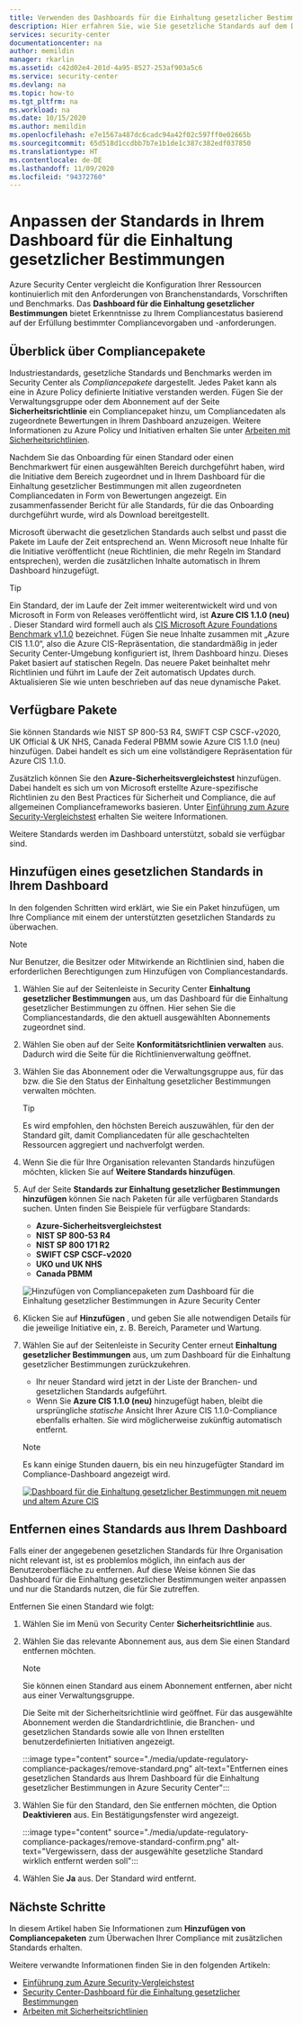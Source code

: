 ```yaml
---
title: Verwenden des Dashboards für die Einhaltung gesetzlicher Bestimmungen in Azure Security Center
description: Hier erfahren Sie, wie Sie gesetzliche Standards auf dem Dashboard für die Einhaltung gesetzlicher Bestimmungen in Security Center hinzufügen und entfernen.
services: security-center
documentationcenter: na
author: memildin
manager: rkarlin
ms.assetid: c42d02e4-201d-4a95-8527-253af903a5c6
ms.service: security-center
ms.devlang: na
ms.topic: how-to
ms.tgt_pltfrm: na
ms.workload: na
ms.date: 10/15/2020
ms.author: memildin
ms.openlocfilehash: e7e1567a487dc6cadc94a42f02c597ff0e02665b
ms.sourcegitcommit: 65d518d1ccdbb7b7e1b1de1c387c382edf037850
ms.translationtype: HT
ms.contentlocale: de-DE
ms.lasthandoff: 11/09/2020
ms.locfileid: "94372760"
---
```

# <a name="customizing-the-set-of-standards-in-your-regulatory-compliance-dashboard"></a>Anpassen der Standards in Ihrem Dashboard für die Einhaltung gesetzlicher Bestimmungen

Azure Security Center vergleicht die Konfiguration Ihrer Ressourcen kontinuierlich mit den Anforderungen von Branchenstandards, Vorschriften und Benchmarks. Das **Dashboard für die Einhaltung gesetzlicher Bestimmungen** bietet Erkenntnisse zu Ihrem Compliancestatus basierend auf der Erfüllung bestimmter Compliancevorgaben und -anforderungen.


## <a name="overview-of-compliance-packages"></a>Überblick über Compliancepakete

Industriestandards, gesetzliche Standards und Benchmarks werden im Security Center als *Compliancepakete* dargestellt.  Jedes Paket kann als eine in Azure Policy definierte Initiative verstanden werden. Fügen Sie der Verwaltungsgruppe oder dem Abonnement auf der Seite **Sicherheitsrichtlinie** ein Compliancepaket hinzu, um Compliancedaten als zugeordnete Bewertungen in Ihrem Dashboard anzuzeigen. Weitere Informationen zu Azure Policy und Initiativen erhalten Sie unter [Arbeiten mit Sicherheitsrichtlinien](tutorial-security-policy.md).

Nachdem Sie das Onboarding für einen Standard oder einen Benchmarkwert für einen ausgewählten Bereich durchgeführt haben, wird die Initiative dem Bereich zugeordnet und in Ihrem Dashboard für die Einhaltung gesetzlicher Bestimmungen mit allen zugeordneten Compliancedaten in Form von Bewertungen angezeigt. Ein zusammenfassender Bericht für alle Standards, für die das Onboarding durchgeführt wurde, wird als Download bereitgestellt.

Microsoft überwacht die gesetzlichen Standards auch selbst und passt die Pakete im Laufe der Zeit entsprechend an. Wenn Microsoft neue Inhalte für die Initiative veröffentlicht (neue Richtlinien, die mehr Regeln im Standard entsprechen), werden die zusätzlichen Inhalte automatisch in Ihrem Dashboard hinzugefügt.

> [!TIP]
> Ein Standard, der im Laufe der Zeit immer weiterentwickelt wird und von Microsoft in Form von Releases veröffentlicht wird, ist **Azure CIS 1.1.0 (neu)** . Dieser Standard wird formell auch als [CIS Microsoft Azure Foundations Benchmark v1.1.0](https://www.cisecurity.org/benchmark/azure/) bezeichnet. Fügen Sie neue Inhalte zusammen mit „Azure CIS 1.1.0“, also die Azure CIS-Repräsentation, die standardmäßig in jeder Security Center-Umgebung konfiguriert ist, Ihrem Dashboard hinzu. Dieses Paket basiert auf statischen Regeln. Das neuere Paket beinhaltet mehr Richtlinien und führt im Laufe der Zeit automatisch Updates durch. Aktualisieren Sie wie unten beschrieben auf das neue dynamische Paket.


## <a name="available-packages"></a>Verfügbare Pakete

Sie können Standards wie NIST SP 800-53 R4, SWIFT CSP CSCF-v2020, UK Official & UK NHS, Canada Federal PBMM sowie Azure CIS 1.1.0 (neu) hinzufügen. Dabei handelt es sich um eine vollständigere Repräsentation für Azure CIS 1.1.0. 

Zusätzlich können Sie den **Azure-Sicherheitsvergleichstest** hinzufügen. Dabei handelt es sich um von Microsoft erstellte Azure-spezifische Richtlinien zu den Best Practices für Sicherheit und Compliance, die auf allgemeinen Complianceframeworks basieren. Unter [Einführung zum Azure Security-Vergleichstest](../security/benchmarks/introduction.md) erhalten Sie weitere Informationen.

Weitere Standards werden im Dashboard unterstützt, sobald sie verfügbar sind. 


## <a name="add-a-regulatory-standard-to-your-dashboard"></a>Hinzufügen eines gesetzlichen Standards in Ihrem Dashboard

In den folgenden Schritten wird erklärt, wie Sie ein Paket hinzufügen, um Ihre Compliance mit einem der unterstützten gesetzlichen Standards zu überwachen.

> [!NOTE]
> Nur Benutzer, die Besitzer oder Mitwirkende an Richtlinien sind, haben die erforderlichen Berechtigungen zum Hinzufügen von Compliancestandards. 

1. Wählen Sie auf der Seitenleiste in Security Center **Einhaltung gesetzlicher Bestimmungen** aus, um das Dashboard für die Einhaltung gesetzlicher Bestimmungen zu öffnen. Hier sehen Sie die Compliancestandards, die den aktuell ausgewählten Abonnements zugeordnet sind.   

1. Wählen Sie oben auf der Seite **Konformitätsrichtlinien verwalten** aus. Dadurch wird die Seite für die Richtlinienverwaltung geöffnet.

1. Wählen Sie das Abonnement oder die Verwaltungsgruppe aus, für das bzw. die Sie den Status der Einhaltung gesetzlicher Bestimmungen verwalten möchten. 

    > [!TIP]
    > Es wird empfohlen, den höchsten Bereich auszuwählen, für den der Standard gilt, damit Compliancedaten für alle geschachtelten Ressourcen aggregiert und nachverfolgt werden. 

1. Wenn Sie die für Ihre Organisation relevanten Standards hinzufügen möchten, klicken Sie auf **Weitere Standards hinzufügen**. 

1. Auf der Seite **Standards zur Einhaltung gesetzlicher Bestimmungen hinzufügen** können Sie nach Paketen für alle verfügbaren Standards suchen. Unten finden Sie Beispiele für verfügbare Standards:

    - **Azure-Sicherheitsvergleichstest**
    - **NIST SP 800-53 R4**
    - **NIST SP 800 171 R2**
    - **SWIFT CSP CSCF-v2020**
    - **UKO und UK NHS**
    - **Canada PBMM**
    
    ![Hinzufügen von Compliancepaketen zum Dashboard für die Einhaltung gesetzlicher Bestimmungen in Azure Security Center](./media/update-regulatory-compliance-packages/dynamic-regulatory-compliance-additional-standards.png)

1. Klicken Sie auf **Hinzufügen** , und geben Sie alle notwendigen Details für die jeweilige Initiative ein, z. B. Bereich, Parameter und Wartung.

1. Wählen Sie auf der Seitenleiste in Security Center erneut **Einhaltung gesetzlicher Bestimmungen** aus, um zum Dashboard für die Einhaltung gesetzlicher Bestimmungen zurückzukehren.
    * Ihr neuer Standard wird jetzt in der Liste der Branchen- und gesetzlichen Standards aufgeführt. 
    * Wenn Sie **Azure CIS 1.1.0 (neu)** hinzugefügt haben, bleibt die ursprüngliche *statische* Ansicht Ihrer Azure CIS 1.1.0-Compliance ebenfalls erhalten. Sie wird möglicherweise zukünftig automatisch entfernt.

    > [!NOTE]
    > Es kann einige Stunden dauern, bis ein neu hinzugefügter Standard im Compliance-Dashboard angezeigt wird.

    [![Dashboard für die Einhaltung gesetzlicher Bestimmungen mit neuem und altem Azure CIS](media/update-regulatory-compliance-packages/regulatory-compliance-dashboard-with-benchmark-small.png)](media/update-regulatory-compliance-packages/regulatory-compliance-dashboard-with-benchmark.png#lightbox)


## <a name="removing-a-standard-from-your-dashboard"></a>Entfernen eines Standards aus Ihrem Dashboard

Falls einer der angegebenen gesetzlichen Standards für Ihre Organisation nicht relevant ist, ist es problemlos möglich, ihn einfach aus der Benutzeroberfläche zu entfernen. Auf diese Weise können Sie das Dashboard für die Einhaltung gesetzlicher Bestimmungen weiter anpassen und nur die Standards nutzen, die für Sie zutreffen.

Entfernen Sie einen Standard wie folgt:

1. Wählen Sie im Menü von Security Center **Sicherheitsrichtlinie** aus.

1. Wählen Sie das relevante Abonnement aus, aus dem Sie einen Standard entfernen möchten.

    > [!NOTE]
    > Sie können einen Standard aus einem Abonnement entfernen, aber nicht aus einer Verwaltungsgruppe. 

    Die Seite mit der Sicherheitsrichtlinie wird geöffnet. Für das ausgewählte Abonnement werden die Standardrichtlinie, die Branchen- und gesetzlichen Standards sowie alle von Ihnen erstellten benutzerdefinierten Initiativen angezeigt.

    :::image type="content" source="./media/update-regulatory-compliance-packages/remove-standard.png" alt-text="Entfernen eines gesetzlichen Standards aus Ihrem Dashboard für die Einhaltung gesetzlicher Bestimmungen in Azure Security Center":::

1. Wählen Sie für den Standard, den Sie entfernen möchten, die Option **Deaktivieren** aus. Ein Bestätigungsfenster wird angezeigt.

    :::image type="content" source="./media/update-regulatory-compliance-packages/remove-standard-confirm.png" alt-text="Vergewissern, dass der ausgewählte gesetzliche Standard wirklich entfernt werden soll":::

1. Wählen Sie **Ja** aus. Der Standard wird entfernt. 


## <a name="next-steps"></a>Nächste Schritte

In diesem Artikel haben Sie Informationen zum **Hinzufügen von Compliancepaketen** zum Überwachen Ihrer Compliance mit zusätzlichen Standards erhalten. 

Weitere verwandte Informationen finden Sie in den folgenden Artikeln: 

- [Einführung zum Azure Security-Vergleichstest](../security/benchmarks/introduction.md)
- [Security Center-Dashboard für die Einhaltung gesetzlicher Bestimmungen](security-center-compliance-dashboard.md)
- [Arbeiten mit Sicherheitsrichtlinien](tutorial-security-policy.md)